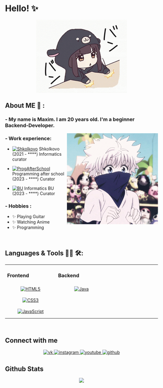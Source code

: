 # Hello! :sparkles: 

<div align="center">
<img hight="300" width="300" alt="GIF" align="center" src="https://github.com/general9k/general9k/blob/main/img/menhera-chan-chibi.gif?raw=true">
</div>


## About ME :rose: :

### - My name is Maxim. I am 20 years old. I'm a beginner Backend-Developer.

<img width="300" alt="GIF" align="right" src="https://github.com/general9k/general9k/blob/main/img/killua.gif?raw=true">

### - Work experience:

- <a href="https://2.shkolkovo.online/"><img width="15" src="https://github.com/general9k/readme/blob/main/img/share_link.png?raw=true" alt = "Shkolkovo"></a> Shkolkovo (2021 - ****) Informatics curator

- <a href="https://vk.com/proga_after_school_23"><img width="15" src="https://github.com/general9k/readme/blob/main/img/share_link.png?raw=true" alt = "ProgAfterSchool"></a> Programming after school (2023 - ****) Curator

- <a href="https://vk.com/inf_bu"><img width="15" src="https://github.com/general9k/readme/blob/main/img/share_link.png?raw=true" alt = "BU"></a> Informatics BU (2023 - ****) Curator


### - Hobbies : 

- ✨ Playing Guitar
- ✨ Watching Anime
- ✨ Programming


</br>


## Languages & Tools 👨‍💻 🛠:

<table><tr><td valign="top" width="33%">

### Frontend  
<div align="center">  
<a href="https://en.wikipedia.org/wiki/HTML5" target="_blank"><img style="margin: 10px" src="https://profilinator.rishav.dev/skills-assets/html5-original-wordmark.svg" alt="HTML5" height="75" /></a>  
<a href="https://www.w3schools.com/css/" target="_blank"><img style="margin: 10px" src="https://profilinator.rishav.dev/skills-assets/css3-original-wordmark.svg" alt="CSS3" height="75" /></a>  
<a href="https://www.javascript.com/" target="_blank"><img style="margin: 10px" src="https://profilinator.rishav.dev/skills-assets/javascript-original.svg" alt="JavaScript" height="75" /></a>  
</div>

</td><td valign="top" width="33%">



### Backend  
<div align="center">  
<a href="https://www.java.com/" target="_blank"><img style="margin: 10px" src="https://profilinator.rishav.dev/skills-assets/java-original-wordmark.svg" alt="Java" height="75" /></a>  
</div>

</td><td valign="top" width="33%">



</td></tr></table>  

<br/>  


## Connect with me  
<div align="center">
<a href="https://vk.com/general_9k" target="_blank">
<img src=https://img.shields.io/badge/Вконтакте-%231E77B5.svg?&style=for-the-badge&logo=vk&logoColor=white alt=vk style="margin-bottom: 5px;" />
</a>  
</a>
<a href="https://instagram.com/general_9k" target="_blank">
<img src=https://img.shields.io/badge/instagram-%23000000.svg?&style=for-the-badge&logo=instagram&logoColor=white alt=instagram style="margin-bottom: 5px;" />
</a>
<a href="https://www.youtube.com/user/https://www.youtube.com/channel/UCIqLqoNVnQD6U3KJyFRvzbw" target="_blank">
<img src=https://img.shields.io/badge/youtube-%23EE4831.svg?&style=for-the-badge&logo=youtube&logoColor=white alt=youtube style="margin-bottom: 5px;" />
</a>
<a href="https://github.com/general9k" target="_blank">
<img src=https://img.shields.io/badge/github-%2324292e.svg?&style=for-the-badge&logo=github&logoColor=white alt=github style="margin-bottom: 5px;" />
</a>  
</div>  
  
## Github Stats

<p align="center" >  
  <a href="https://github.com/general9k"> 
<img  src="https://github-readme-stats.vercel.app/api?username=general9k&&show_icons=true&theme=white"/>
  </a>
  </p>
